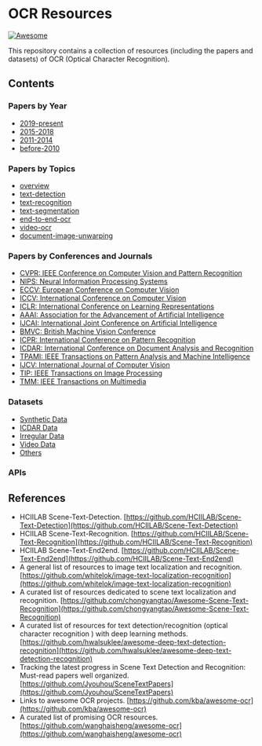 # OCR Resources
[![Awesome](https://cdn.rawgit.com/sindresorhus/awesome/d7305f38d29fed78fa85652e3a63e154dd8e8829/media/badge.svg)](https://github.com/sindresorhus/awesome)

This repository contains a collection of resources (including the papers and datasets) of OCR (Optical Character Recognition).

## Contents

### Papers by Year
  - [2019-present](papers/papers_by_year/2019-present.md)
  - [2015-2018](papers/papers_by_year/2015-2018.md)
  - [2011-2014](papers/papers_by_year/2011-2014.md)
  - [before-2010](papers/papers_by_year/before-2010.md)

### Papers by Topics
  - [overview](papers/papers_by_topics/overview.md)
  - [text-detection](papers/papers_by_topics/text-detection.md)
  - [text-recognition](papers/papers_by_topics/text-recognition.md)
  - [text-segmentation](papers/papers_by_topics/text-segmentation.md)
  - [end-to-end-ocr](papers/papers_by_topics/end-to-end-ocr.md)
  - [video-ocr](papers/papers_by_topics/video-ocr.md)
  - [document-image-unwarping](papers/papers_by_topics/document-image-unwarping.md)

### Papers by Conferences and Journals
  - [CVPR: IEEE Conference on Computer Vision and Pattern Recognition](papers/papers_by_conferences_and_journals/CVPR.md)
  - [NIPS: Neural Information Processing Systems](papers/papers_by_conferences_and_journals/NIPS.md)
  - [ECCV: European Conference on Computer Vision](papers/papers_by_conferences_and_journals/ECCV.md)
  - [ICCV: International Conference on Computer Vision](papers/papers_by_conferences_and_journals/ICCV.md)
  - [ICLR: International Conference on Learning Representations](papers/papers_by_conferences_and_journals/ICLR.md)
  - [AAAI: Association for the Advancement of Artificial Intelligence](papers/papers_by_conferences_and_journals/AAAI.md)
  - [IJCAI: International Joint Conference on Artificial Intelligence](papers/papers_by_conferences_and_journals/IJCAI.md)
  - [BMVC: British Machine Vision Conference](papers/papers_by_conferences_and_journals/BMVC.md)
  - [ICPR: International Conference on Pattern Recognition](papers/papers_by_conferences_and_journals/ICPR.md)
  - [ICDAR: International Conference on Document Analysis and Recognition](papers/papers_by_conferences_and_journals/ICDAR.md)
  - [TPAMI: IEEE Transactions on Pattern Analysis and Machine Intelligence](papers/papers_by_conferences_and_journals/TPAMI.md)
  - [IJCV: International Journal of Computer Vision](papers/papers_by_conferences_and_journals/IJCV.md)
  - [TIP: IEEE Transactions on Image Processing](papers/papers_by_conferences_and_journals/TIP.md)
  - [TMM: IEEE Transactions on Multimedia](papers/papers_by_conferences_and_journals/TMM.md)

### Datasets
  - [Synthetic Data](datasets/SYNTH_DATA)
  - [ICDAR Data](datasets/ICDAR_DATA)
  - [Irregular Data](datasets/IRREGULAR_DATA)
  - [Video Data](datasets/VIDEO_DATA)
  - [Others](datasets/Others)

### APIs


## References
  - HCIILAB Scene-Text-Detection. [https://github.com/HCIILAB/Scene-Text-Detection](https://github.com/HCIILAB/Scene-Text-Detection)
  - HCIILAB Scene-Text-Recognition. [https://github.com/HCIILAB/Scene-Text-Recognition](https://github.com/HCIILAB/Scene-Text-Recognition)
  - HCIILAB Scene-Text-End2end. [https://github.com/HCIILAB/Scene-Text-End2end](https://github.com/HCIILAB/Scene-Text-End2end)
  - A general list of resources to image text localization and recognition. [https://github.com/whitelok/image-text-localization-recognition](https://github.com/whitelok/image-text-localization-recognition)
  - A curated list of resources dedicated to scene text localization and recognition. [https://github.com/chongyangtao/Awesome-Scene-Text-Recognition](https://github.com/chongyangtao/Awesome-Scene-Text-Recognition)
  - A curated list of resources for text detection/recognition (optical character recognition ) with deep learning methods. [https://github.com/hwalsuklee/awesome-deep-text-detection-recognition](https://github.com/hwalsuklee/awesome-deep-text-detection-recognition)
  - Tracking the latest progress in Scene Text Detection and Recognition: Must-read papers well organized. [https://github.com/Jyouhou/SceneTextPapers](https://github.com/Jyouhou/SceneTextPapers)
  - Links to awesome OCR projects. [https://github.com/kba/awesome-ocr](https://github.com/kba/awesome-ocr)
  - A curated list of promising OCR resources. [https://github.com/wanghaisheng/awesome-ocr](https://github.com/wanghaisheng/awesome-ocr)
